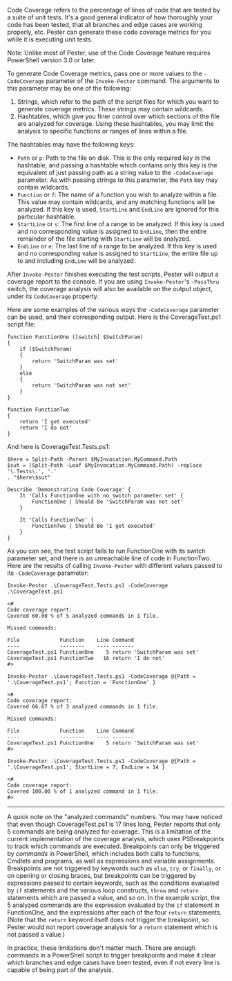 Code Coverage refers to the percentage of lines of code that are tested by a suite of unit tests.  It's a good general indicator of how thoroughly your code has been tested, that all branches and edge cases are working properly, etc.  Pester can generate these code coverage metrics for you while it is executing unit tests.

Note:  Unlike most of Pester, use of the Code Coverage feature requires PowerShell version 3.0 or later.

To generate Code Coverage metrics, pass one or more values to the `-CodeCoverage` parameter of the `Invoke-Pester` command.  The arguments to this parameter may be one of the following:

1. Strings, which refer to the path of the script files for which you want to generate coverage metrics.  These strings may contain wildcards.
2. Hashtables, which give you finer control over which sections of the file are analyzed for coverage.  Using these hashtables, you may limit the analysis to specific functions or ranges of lines within a file.

The hashtables may have the following keys:
- `Path` or `p`:  Path to the file on disk.  This is the only required key in the hashtable, and passing a hashtable which contains only this key is the equivalent of just passing path as a string value to the `-CodeCoverage` parameter.  As with passing strings to this parameter, the `Path` key may contain wildcards.
- `Function` or `f`: The name of a function you wish to analyze within a file.  This value may contain wildcards, and any matching functions will be analyzed.  If this key is used, `StartLine` and `EndLine` are ignored for this particular hashtable.
- `StartLine` or `s`:  The first line of a range to be analyzed.  If this key is used and no corresponding value is assigned to `EndLine`, then the entire remainder of the file starting with `StartLine` will be analyzed.
- `EndLine` or `e`:  The last line of a range to be analyzed.  If this key is used and no corresponding value is assigned to `StartLine`, the entire file up to and including `EndLine` will be analyzed.

After `Invoke-Pester` finishes executing the test scripts, Pester will output a coverage report to the console.  If you are using `Invoke-Pester`'s `-PassThru` switch, the coverage analysis will also be available on the output object, under its `CodeCoverage` property.

Here are some examples of the various ways the `-CodeCoverage` parameter can be used, and their corresponding output.  Here is the CoverageTest.ps1 script file:

```posh
function FunctionOne ([switch] $SwitchParam)
{
    if ($SwitchParam)
    {
        return 'SwitchParam was set'
    }
    else
    {
        return 'SwitchParam was not set'
    }
}

function FunctionTwo
{
    return 'I get executed'
    return 'I do not'
}
```

And here is CoverageTest.Tests.ps1:

```posh
$here = Split-Path -Parent $MyInvocation.MyCommand.Path
$sut = (Split-Path -Leaf $MyInvocation.MyCommand.Path) -replace '\.Tests\.', '.'
. "$here\$sut"

Describe 'Demonstrating Code Coverage' {
    It 'Calls FunctionOne with no switch parameter set' {
        FunctionOne | Should Be 'SwitchParam was not set'
    }
    
    It 'Calls FunctionTwo' {
        FunctionTwo | Should Be 'I get executed'
    }
}
```

As you can see, the test script fails to run FunctionOne with its switch parameter set, and there is an unreachable line of code in FunctionTwo.  Here are the results of calling `Invoke-Pester` with different values passed to its `-CodeCoverage` parameter:

```posh
Invoke-Pester .\CoverageTest.Tests.ps1 -CodeCoverage .\CoverageTest.ps1

<#
Code coverage report:
Covered 60.00 % of 5 analyzed commands in 1 file.

Missed commands:

File             Function    Line Command                     
----             --------    ---- -------                     
CoverageTest.ps1 FunctionOne    5 return 'SwitchParam was set'
CoverageTest.ps1 FunctionTwo   16 return 'I do not'
#>

Invoke-Pester .\CoverageTest.Tests.ps1 -CodeCoverage @{Path = '.\CoverageTest.ps1'; Function = 'FunctionOne' }

<#
Code coverage report:
Covered 66.67 % of 3 analyzed commands in 1 file.

Missed commands:

File             Function    Line Command                     
----             --------    ---- -------                     
CoverageTest.ps1 FunctionOne    5 return 'SwitchParam was set'
#>

Invoke-Pester .\CoverageTest.Tests.ps1 -CodeCoverage @{Path = '.\CoverageTest.ps1'; StartLine = 7; EndLine = 14 }

<#
Code coverage report:
Covered 100.00 % of 1 analyzed command in 1 file.
#>
```

---
A quick note on the "analyzed commands" numbers.  You may have noticed that even though CoverageTest.ps1 is 17 lines long, Pester reports that only 5 commands are being analyzed for coverage.  This is a limitation of the current implementation of the coverage analysis, which uses PSBreakpoints to track which commands are executed.  Breakpoints can only be triggered by _commands_ in PowerShell, which includes both calls to functions, Cmdlets and programs, as well as expressions and variable assignments.  Breakpoints are not triggered by keywords such as `else`, `try`, or `finally`, or on opening or closing braces, but breakpoints can be triggered by expressions passed to certain keywords, such as the conditions evaluated by `if` statements and the various loop constructs, `throw` and `return` statements which are passed a value, and so on.  In the example script, the 5 analyzed commands are the expression evaluated by the `if` statement in FunctionOne, and the expressions after each of the four `return` statements.  (Note that the `return` keyword itself does not trigger the breakpoint, so Pester would not report coverage analysis for a `return` statement which is not passed a value.)

In practice, these limitations don't matter much.  There are enough commands in a PowerShell script to trigger breakpoints and make it clear which branches and edge cases have been tested, even if not every line is capable of being part of the analysis.
